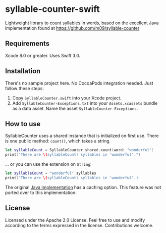 # syllable-counter-swift
Lightweight library to count syllables in words, based on the excellent Java implementation found at https://github.com/m09/syllable-counter

## Requirements
Xcode 8.0 or greater. Uses Swift 3.0.

## Installation
There's no sample project here. No CocoaPods integration needed. Just follow these steps:
 1. Copy `SyllableCounter.swift` into your Xcode project.
 2. Add `SyllableCounter-Exceptions.txt` into your `Assets.xcassets` bundle as a data asset. Name the asset `SyllableCounter-Exceptions`.

## How to use
SyllableCounter uses a shared instance that is initialized on first use.
There is one public method: `count()`, which takes a string.

```swift
let syllableCount = SyllableCounter.shared.count(word: "wonderful")
print("There are \(syllableCount) syllables in 'wonderful'.")
```

... or you can use the extension on `String`:

```swift
let syllableCount = "wonderful".syllables
print("There are \(syllableCount) syllables in 'wonderful'.)
```

The original [Java implementation](https://github.com/m09/syllable-counter) has a caching option. This feature was not ported over to this implementation.

## License
Licensed under the Apache 2.0 License. Feel free to use and modify according to the terms expressed in the license. Contributions welcome.
